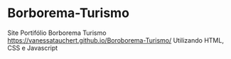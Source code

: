 # Borborema-Turismo
Site Portifólio Borborema Turismo https://vanessatauchert.github.io/Boroborema-Turismo/ Utilizando HTML, CSS e Javascript
